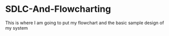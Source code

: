 # SDLC-And-Flowcharting
This is where I am going to put my flowchart and the basic sample design of my system
